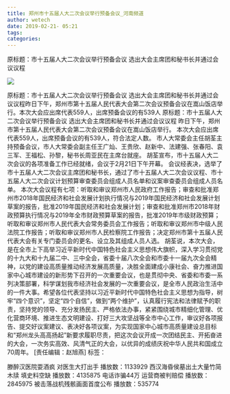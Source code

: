 ```yaml
---
title: 郑州市十五届人大二次会议举行预备会议_河南频道
author: wetech
date: 2019-02-21- 05:21
tags: 
categories: 
---
```

原标题：市十五届人大二次会议举行预备会议 选出大会主席团和秘书长并通过会议议程
<!-- more -->
                
<img align="center" border="0" src="http://p2.ifengimg.com/a/2016/0810/204c433878d5cf9size1_w16_h16.png" />
                
            
原标题：市十五届人大二次会议举行预备会议 选出大会主席团和秘书长并通过会议议程昨日下午，郑州市第十五届人民代表大会第二次会议预备会议在嵩山饭店举行。本次大会应出席代表559人，出席预备会议的有539人
原标题：市十五届人大二次会议举行预备会议 选出大会主席团和秘书长并通过会议议程
昨日下午，郑州市第十五届人民代表大会第二次会议预备会议在嵩山饭店举行。
本次大会应出席代表559人，出席预备会议的有539人，符合法定人数。
市人大常委会主任胡荃主持预备会议，市人大常委会副主任王广灿、王贵欣、赵新中、法建强、张春阳、袁三军、王福松、孙黎，秘书长周亚民在主席台就座。
胡荃宣布，市十五届人大二次会议的各项准备工作已经就绪，会议于2月21日下午开幕。
会议经表决，选举了市十五届人大二次会议主席团和秘书长，通过了市十五届人大二次会议议程、市十五届人大二次会议计划预算审查委员会组成人员名单和议案审查委员会组成人员名单。
本次大会议程有七项：听取和审议郑州市人民政府工作报告；审查和批准郑州市2018年国民经济和社会发展计划执行情况与2019年国民经济和社会发展计划草案的报告，批准2019年国民经济和社会发展计划；审查和批准郑州市2018年财政预算执行情况与2019年全市财政预算草案的报告，批准2019年市级财政预算；听取和审议郑州市人民代表大会常务委员会工作报告；听取和审议郑州市中级人民法院工作报告；听取和审议郑州市人民检察院工作报告；决定郑州市第十五届人民代表大会有关专门委员会的更名、设立及其组成人员人选。
胡荃说，本次大会，是在全市上下高举习近平新时代中国特色社会主义思想伟大旗帜，深入学习贯彻党的十九大和十九届二中、三中全会，省委十届八次全会和市委十一届九次全会精神，以党的建设高质量推动经济发展高质量，决胜全面建成小康社会、奋力推进国家中心城市建设的新形势下召开的一次重要会议，也是贯彻中央、省委和市委一系列决策部署，科学谋划我市经济社会发展的一次重要会议，是全市人民政治生活中的一件大事。希望各位代表坚持以习近平新时代中国特色社会主义思想为指导，树牢“四个意识”，坚定“四个自信”，做到“两个维护”，认真履行宪法和法律赋予的职责，坚持党的领导、充分发扬民主、严格依法办事，紧紧围绕城市精细化管理、优化营商环境、推进生态文明建设、打好三大攻坚战等全市中心工作，审议好各项报告、提交好议案建议、表决好各项议案，为实现国家中心城市高质量建设总目标和“郑州龙头高高扬起”新要求履职尽责，把这次会议开成一次团结民主、开拓奋进的大会，一次务实高效、风清气正的大会，以优异的成绩庆祝中华人民共和国成立70周年。
[责任编辑：赵旭燕]
标签：
 
             
滕醉汉医院耍酒疯 对医生大打出手
播放数：1133929
西汉海昏侯墓出土大量竹简木牍 填史料空缺
播放数：4135875
电话诈骗44万 运营商被判赔偿
播放数：2845975
被击落战机残骸画面首度公布
播放数：535774
